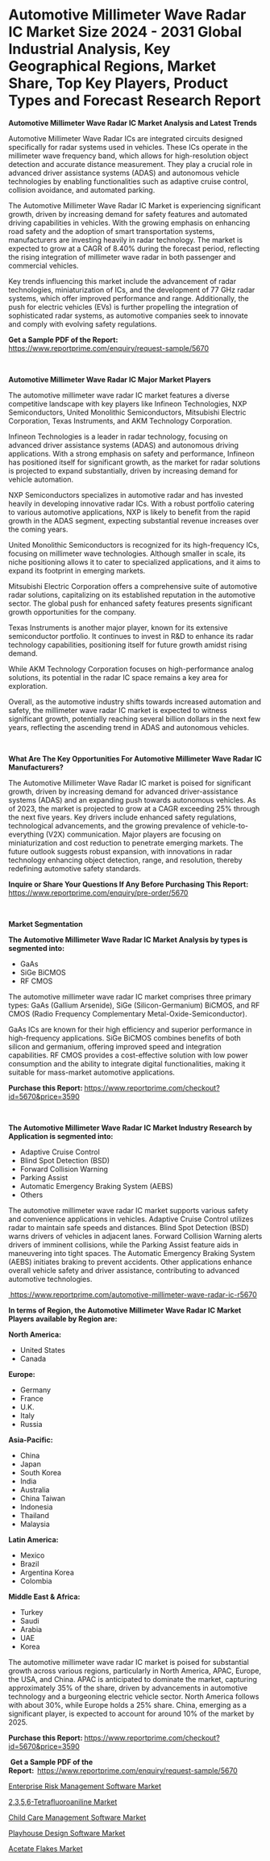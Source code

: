 <p><h1>Automotive Millimeter Wave Radar IC Market Size 2024 - 2031 Global Industrial Analysis, Key Geographical Regions, Market Share, Top Key Players, Product Types and Forecast Research Report</h1></p><p><strong>Automotive Millimeter Wave Radar IC Market Analysis and Latest Trends</strong></p>
<p><p>Automotive Millimeter Wave Radar ICs are integrated circuits designed specifically for radar systems used in vehicles. These ICs operate in the millimeter wave frequency band, which allows for high-resolution object detection and accurate distance measurement. They play a crucial role in advanced driver assistance systems (ADAS) and autonomous vehicle technologies by enabling functionalities such as adaptive cruise control, collision avoidance, and automated parking.</p><p>The Automotive Millimeter Wave Radar IC Market is experiencing significant growth, driven by increasing demand for safety features and automated driving capabilities in vehicles. With the growing emphasis on enhancing road safety and the adoption of smart transportation systems, manufacturers are investing heavily in radar technology. The market is expected to grow at a CAGR of 8.40% during the forecast period, reflecting the rising integration of millimeter wave radar in both passenger and commercial vehicles.</p><p>Key trends influencing this market include the advancement of radar technologies, miniaturization of ICs, and the development of 77 GHz radar systems, which offer improved performance and range. Additionally, the push for electric vehicles (EVs) is further propelling the integration of sophisticated radar systems, as automotive companies seek to innovate and comply with evolving safety regulations.</p></p>
<p><strong>Get a Sample PDF of the Report:&nbsp;</strong> <a href="https://www.reportprime.com/enquiry/request-sample/5670">https://www.reportprime.com/enquiry/request-sample/5670</a></p>
<p>&nbsp;</p>
<p><strong>Automotive Millimeter Wave Radar IC Major Market Players</strong></p>
<p><p>The automotive millimeter wave radar IC market features a diverse competitive landscape with key players like Infineon Technologies, NXP Semiconductors, United Monolithic Semiconductors, Mitsubishi Electric Corporation, Texas Instruments, and AKM Technology Corporation. </p><p>Infineon Technologies is a leader in radar technology, focusing on advanced driver assistance systems (ADAS) and autonomous driving applications. With a strong emphasis on safety and performance, Infineon has positioned itself for significant growth, as the market for radar solutions is projected to expand substantially, driven by increasing demand for vehicle automation.</p><p>NXP Semiconductors specializes in automotive radar and has invested heavily in developing innovative radar ICs. With a robust portfolio catering to various automotive applications, NXP is likely to benefit from the rapid growth in the ADAS segment, expecting substantial revenue increases over the coming years.</p><p>United Monolithic Semiconductors is recognized for its high-frequency ICs, focusing on millimeter wave technologies. Although smaller in scale, its niche positioning allows it to cater to specialized applications, and it aims to expand its footprint in emerging markets.</p><p>Mitsubishi Electric Corporation offers a comprehensive suite of automotive radar solutions, capitalizing on its established reputation in the automotive sector. The global push for enhanced safety features presents significant growth opportunities for the company.</p><p>Texas Instruments is another major player, known for its extensive semiconductor portfolio. It continues to invest in R&D to enhance its radar technology capabilities, positioning itself for future growth amidst rising demand.</p><p>While AKM Technology Corporation focuses on high-performance analog solutions, its potential in the radar IC space remains a key area for exploration.</p><p>Overall, as the automotive industry shifts towards increased automation and safety, the millimeter wave radar IC market is expected to witness significant growth, potentially reaching several billion dollars in the next few years, reflecting the ascending trend in ADAS and autonomous vehicles.</p></p>
<p>&nbsp;</p>
<p><strong>What Are The Key Opportunities For Automotive Millimeter Wave Radar IC Manufacturers?</strong></p>
<p><p>The Automotive Millimeter Wave Radar IC market is poised for significant growth, driven by increasing demand for advanced driver-assistance systems (ADAS) and an expanding push towards autonomous vehicles. As of 2023, the market is projected to grow at a CAGR exceeding 25% through the next five years. Key drivers include enhanced safety regulations, technological advancements, and the growing prevalence of vehicle-to-everything (V2X) communication. Major players are focusing on miniaturization and cost reduction to penetrate emerging markets. The future outlook suggests robust expansion, with innovations in radar technology enhancing object detection, range, and resolution, thereby redefining automotive safety standards.</p></p>
<p><strong>Inquire or Share Your Questions If Any Before Purchasing This Report:</strong> <a href="https://www.reportprime.com/enquiry/pre-order/5670">https://www.reportprime.com/enquiry/pre-order/5670</a></p>
<p>&nbsp;</p>
<p><strong>Market Segmentation</strong></p>
<p><strong>The Automotive Millimeter Wave Radar IC Market Analysis by types is segmented into:</strong></p>
<p><ul><li>GaAs</li><li>SiGe BiCMOS</li><li>RF CMOS</li></ul></p>
<p><p>The automotive millimeter wave radar IC market comprises three primary types: GaAs (Gallium Arsenide), SiGe (Silicon-Germanium) BiCMOS, and RF CMOS (Radio Frequency Complementary Metal-Oxide-Semiconductor). </p><p>GaAs ICs are known for their high efficiency and superior performance in high-frequency applications. SiGe BiCMOS combines benefits of both silicon and germanium, offering improved speed and integration capabilities. RF CMOS provides a cost-effective solution with low power consumption and the ability to integrate digital functionalities, making it suitable for mass-market automotive applications.</p></p>
<p><strong>Purchase this Report:&nbsp;</strong><a href="https://www.reportprime.com/checkout?id=5670&price=3590">https://www.reportprime.com/checkout?id=5670&price=3590</a></p>
<p>&nbsp;</p>
<p><strong>The Automotive Millimeter Wave Radar IC Market Industry Research by Application is segmented into:</strong></p>
<p><ul><li>Adaptive Cruise Control</li><li>Blind Spot Detection (BSD)</li><li>Forward Collision Warning</li><li>Parking Assist</li><li>Automatic Emergency Braking System (AEBS)</li><li>Others</li></ul></p>
<p><p>The automotive millimeter wave radar IC market supports various safety and convenience applications in vehicles. Adaptive Cruise Control utilizes radar to maintain safe speeds and distances. Blind Spot Detection (BSD) warns drivers of vehicles in adjacent lanes. Forward Collision Warning alerts drivers of imminent collisions, while the Parking Assist feature aids in maneuvering into tight spaces. The Automatic Emergency Braking System (AEBS) initiates braking to prevent accidents. Other applications enhance overall vehicle safety and driver assistance, contributing to advanced automotive technologies.</p></p>
<p><a href="https://www.reportprime.com/automotive-millimeter-wave-radar-ic-r5670">&nbsp;https://www.reportprime.com/automotive-millimeter-wave-radar-ic-r5670</a></p>
<p><strong>In terms of Region, the Automotive Millimeter Wave Radar IC Market Players available by Region are:</strong></p>
<p>
    <p> <strong> North America: </strong>
        <ul>
            <li>United States</li>
            <li>Canada</li>
        </ul>
        </p> 
    <p> <strong> Europe: </strong>
        <ul>
            <li>Germany</li>
            <li>France</li>
            <li>U.K.</li>
            <li>Italy</li>
            <li>Russia</li>
        </ul>
        </p> 
    <p> <strong> Asia-Pacific: </strong>
        <ul>
            <li>China</li>
            <li>Japan</li>
            <li>South Korea</li>
            <li>India</li>
            <li>Australia</li>
            <li>China Taiwan</li>
            <li>Indonesia</li>
            <li>Thailand</li>
            <li>Malaysia</li>
        </ul>
        </p> 
    <p> <strong> Latin America: </strong>
        <ul>
            <li>Mexico</li>
            <li>Brazil</li>
            <li>Argentina Korea</li>
            <li>Colombia</li>
        </ul>
        </p> 
    <p> <strong> Middle East & Africa: </strong>
        <ul>
            <li>Turkey</li>
            <li>Saudi</li>
            <li>Arabia</li>
            <li>UAE</li>
            <li>Korea</li>
        </ul>
    </p>
    </p>
<p><p>The automotive millimeter wave radar IC market is poised for substantial growth across various regions, particularly in North America, APAC, Europe, the USA, and China. APAC is anticipated to dominate the market, capturing approximately 35% of the share, driven by advancements in automotive technology and a burgeoning electric vehicle sector. North America follows with about 30%, while Europe holds a 25% share. China, emerging as a significant player, is expected to account for around 10% of the market by 2025.</p></p>
<p><strong>Purchase this Report: </strong><a href="https://www.reportprime.com/checkout?id=5670&price=3590">https://www.reportprime.com/checkout?id=5670&price=3590</a></p>
<p>&nbsp;<strong>Get a Sample PDF of the Report:&nbsp;&nbsp;</strong><a href="https://www.reportprime.com/enquiry/request-sample/5670">https://www.reportprime.com/enquiry/request-sample/5670</a></p>
<p><strong></strong></p>
<p><p><a href="https://www.linkedin.com/pulse/innovations-shaping-enterprise-risk-management-software-market-bteqf?trackingId=kdU8Z3yoQ3uvzOCMh8Ef%2BQ%3D%3D">Enterprise Risk Management Software Market</a></p><p><a href="https://issuu.com/reportprime-2/docs/2356-tetrafluoroaniline-market-size_6578ba45a4cc20">2,3,5,6-Tetrafluoroaniline Market</a></p><p><a href="https://medium.com/@dan.murray5879/future-of-child-care-management-software-market-global-market-forecast-and-market-trends-3d89b873def6">Child Care Management Software Market</a></p><p><a href="https://www.linkedin.com/pulse/playhouse-design-software-market-global-regional-analysis-xzh0f?trackingId=Dcuh%2BoCBQAqRJDO07PMGEA%3D%3D">Playhouse Design Software Market</a></p><p><a href="https://medium.com/@esmeraldaezzy1561/strategic-market-insights-into-the-global-acetate-flakes-market-2024-2031-eb7f9a9ab58d">Acetate Flakes Market</a></p></p>